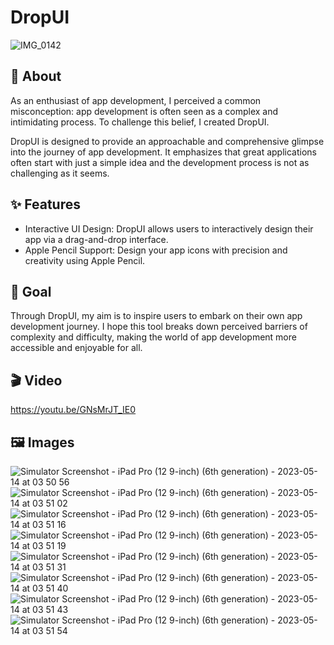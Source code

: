 # DropUI
![IMG_0142](https://github.com/NuPlay/DropUI/assets/73557895/8f0342ac-7e9b-4272-b47d-3c0c021ec342)

## 📄 About
As an enthusiast of app development, I perceived a common misconception: app development is often seen as a complex and intimidating process. To challenge this belief, I created DropUI.

DropUI is designed to provide an approachable and comprehensive glimpse into the journey of app development. It emphasizes that great applications often start with just a simple idea and the development process is not as challenging as it seems.

## ✨ Features
- Interactive UI Design: DropUI allows users to interactively design their app via a drag-and-drop interface.
- Apple Pencil Support: Design your app icons with precision and creativity using Apple Pencil.

## 🥅 Goal
Through DropUI, my aim is to inspire users to embark on their own app development journey. I hope this tool breaks down perceived barriers of complexity and difficulty, making the world of app development more accessible and enjoyable for all.

## 🎬 Video
https://youtu.be/GNsMrJT_IE0

## 🖼️ Images
![Simulator Screenshot - iPad Pro (12 9-inch) (6th generation) - 2023-05-14 at 03 50 56](https://github.com/NuPlay/DropUI/assets/73557895/1a84063a-c557-4aec-97f9-9f80ce7a6f57)
![Simulator Screenshot - iPad Pro (12 9-inch) (6th generation) - 2023-05-14 at 03 51 02](https://github.com/NuPlay/DropUI/assets/73557895/91f02d1f-47d4-4ad6-b289-8907b1d25926)
![Simulator Screenshot - iPad Pro (12 9-inch) (6th generation) - 2023-05-14 at 03 51 16](https://github.com/NuPlay/DropUI/assets/73557895/46982dc1-9f1e-4ffa-8fe2-c496f9326b92)
![Simulator Screenshot - iPad Pro (12 9-inch) (6th generation) - 2023-05-14 at 03 51 19](https://github.com/NuPlay/DropUI/assets/73557895/59a5907b-1d2d-4102-919f-66666ece59b9)
![Simulator Screenshot - iPad Pro (12 9-inch) (6th generation) - 2023-05-14 at 03 51 31](https://github.com/NuPlay/DropUI/assets/73557895/5e044e13-862d-4208-a545-c6a5d4ca00b4)
![Simulator Screenshot - iPad Pro (12 9-inch) (6th generation) - 2023-05-14 at 03 51 40](https://github.com/NuPlay/DropUI/assets/73557895/6ab1a2c9-a759-4bb0-9972-e8c08476a1ed)
![Simulator Screenshot - iPad Pro (12 9-inch) (6th generation) - 2023-05-14 at 03 51 43](https://github.com/NuPlay/DropUI/assets/73557895/8a5bb802-dece-4cd5-9b31-5b58aef641bc)
![Simulator Screenshot - iPad Pro (12 9-inch) (6th generation) - 2023-05-14 at 03 51 54](https://github.com/NuPlay/DropUI/assets/73557895/41fb8b84-a87e-4e3f-bcf4-3491083d2dcd)
